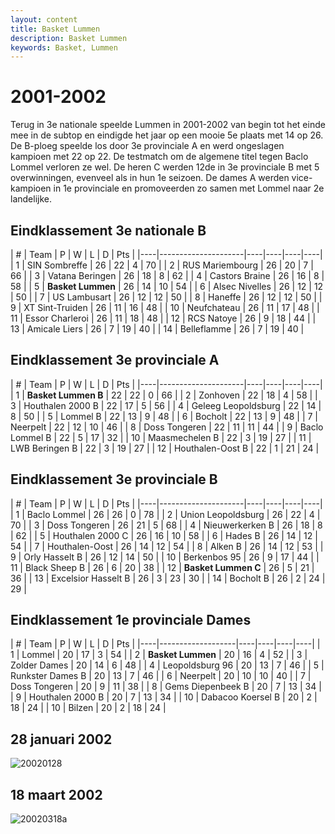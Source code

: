 ```yaml
---
layout: content
title: Basket Lummen
description: Basket Lummen
keywords: Basket, Lummen
---
```


# 2001-2002

Terug in 3e nationale speelde Lummen in 2001-2002 van begin tot het einde mee in de subtop en eindigde het jaar op een mooie 5e plaats met 14 op 26.
De B-ploeg speelde los door 3e provinciale A en werd ongeslagen kampioen met 22 op 22. De testmatch om de algemene titel tegen Baclo Lommel verloren ze wel. De heren C werden 12de in 3e provinciale B met 5 overwinningen, evenveel als in hun 1e seizoen.
De dames A werden vice-kampioen in 1e provinciale en promoveerden zo samen met Lommel naar 2e landelijke.

## Eindklassement 3e nationale B

| #  | Team               | P  | W  | L  | D | Pts |
|----|---------------------|----|----|----|----|
| 1  | SIN Sombreffe       | 26 | 22 | 4  | 70 |
| 2  | RUS Mariembourg     | 26 | 20 | 7  | 66 |
| 3  | Vatana Beringen     | 26 | 18 | 8  | 62 |
| 4  | Castors Braine      | 26 | 16 | 8  | 58 |
| 5  | **Basket Lummen**   | 26 | 14 | 10 | 54 |
| 6  | Alsec Nivelles      | 26 | 12 | 12 | 50 |
| 7  | US Lambusart        | 26 | 12 | 12 | 50 |
| 8  | Haneffe	           | 26 | 12 | 12 | 50 |
| 9  | XT Sint-Truiden     | 26 | 11 | 16 | 48 |
| 10 | Neufchateau         | 26 | 11 | 17 | 48 |
| 11 | Essor Charleroi     | 26 | 11 | 18 | 48 |
| 12 | RCS Natoye          | 26 | 9  | 18 | 44 |
| 13 | Amicale Liers       | 26 | 7  | 19 | 40 |
| 14 | Belleflamme         | 26 | 7  | 19 | 40 |

## Eindklassement 3e provinciale A

| #  | Team               | P  | W  | L  | D | Pts |
|----|---------------------|----|----|----|----|
| 1  | **Basket Lummen B** | 22 | 22 | 0  | 66 |
| 2  | Zonhoven            | 22 | 18 | 4  | 58 |
| 3  | Houthalen 2000 B    | 22 | 17 | 5  | 56 |
| 4  | Geleeg Leopoldsburg | 22 | 14 | 8  | 50 |
| 5  | Lommel B            | 22 | 13 | 9  | 48 |
| 6  | Bocholt             | 22 | 13 | 9  | 48 |
| 7  | Neerpelt            | 22 | 12 | 10 | 46 |
| 8  | Doss Tongeren       | 22 | 11 | 11 | 44 |
| 9  | Baclo Lommel B      | 22 | 5  | 17 | 32 |
| 10 | Maasmechelen B      | 22 | 3  | 19 | 27 |
| 11 | LWB Beringen B      | 22 | 3  | 19 | 27 |
| 12 | Houthalen-Oost B    | 22 | 1  | 21 | 24 |

## Eindklassement 3e provinciale B

| #  | Team               | P  | W  | L  | D | Pts |
|----|---------------------|----|----|----|----|
| 1  | Baclo Lommel        | 26 | 26 | 0  | 78 |
| 2  | Union Leopoldsburg  | 26 | 22 | 4  | 70 |
| 3  | Doss Tongeren       | 26 | 21 | 5  | 68 |
| 4  | Nieuwerkerken B     | 26 | 18 | 8  | 62 |
| 5  | Houthalen 2000 C    | 26 | 16 | 10 | 58 |
| 6  | Hades B             | 26 | 14 | 12 | 54 |
| 7  | Houthalen-Oost      | 26 | 14 | 12 | 54 |
| 8  | Alken B             | 26 | 14 | 12 | 53 |
| 9  | Orly Hasselt B      | 26 | 12 | 14 | 50 |
| 10 | Berkenbos 95        | 26 | 9  | 17 | 44 |
| 11 | Black Sheep B       | 26 | 6  | 20 | 38 |
| 12 | **Basket Lummen C** | 26 | 5  | 21 | 36 |
| 13 | Excelsior Hasselt B | 26 | 3  | 23 | 30 |
| 14 | Bocholt B           | 26 | 2  | 24 | 29 |

## Eindklassement 1e provinciale Dames

| #  | Team               | P  | W  | L  | D | Pts |
|----|-------------------|----|----|----|----|
| 1  | Lommel            | 20 | 17 | 3  | 54 |
| 2  | **Basket Lummen** | 20 | 16 | 4  | 52 |
| 3  | Zolder Dames      | 20 | 14 | 6  | 48 |
| 4  | Leopoldsburg 96   | 20 | 13 | 7  | 46 |
| 5  | Runkster Dames B  | 20 | 13 | 7  | 46 |
| 6  | Neerpelt          | 20 | 10 | 10 | 40 |
| 7  | Doss Tongeren     | 20 | 9  | 11 | 38 |
| 8  | Gems Diepenbeek B | 20 | 7  | 13 | 34 |
| 9  | Houthalen 2000 B  | 20 | 7  | 13 | 34 |
| 10 | Dabacoo Koersel B | 20 | 2  | 18 | 24 |
| 10 | Bilzen            | 20 | 2  | 18 | 24 |

## 28 januari 2002

![20020128](/club/geschiedenis/2001-2002/20020128.gif)

## 18 maart 2002

![20020318a](/club/geschiedenis/2001-2002/20020318a.gif)